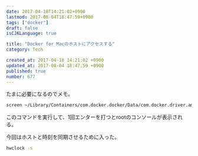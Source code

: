 ```yaml
---
date: 2017-04-18T14:21:02+0900
lastmod: 2017-08-04T18:47:59+0900
tags: ["docker"]
draft: false
isCJKLanguage: true

title: "Docker for Macのホストにアクセスする"
category: Tech

created_at: 2017-04-18 14:21:02 +0900
updated_at: 2017-08-04 18:47:59 +0900
published: true
number: 677
---
```


たまに必要になるのでメモ。

```bash
screen ~/Library/Containers/com.docker.docker/Data/com.docker.driver.amd64-linux/tty
```

このコマンドを実行して、1回エンターを打つとrootのコンソールが表示される。

今回はホストと時刻を同期させるために入った。

```bash
hwclock -s
```
